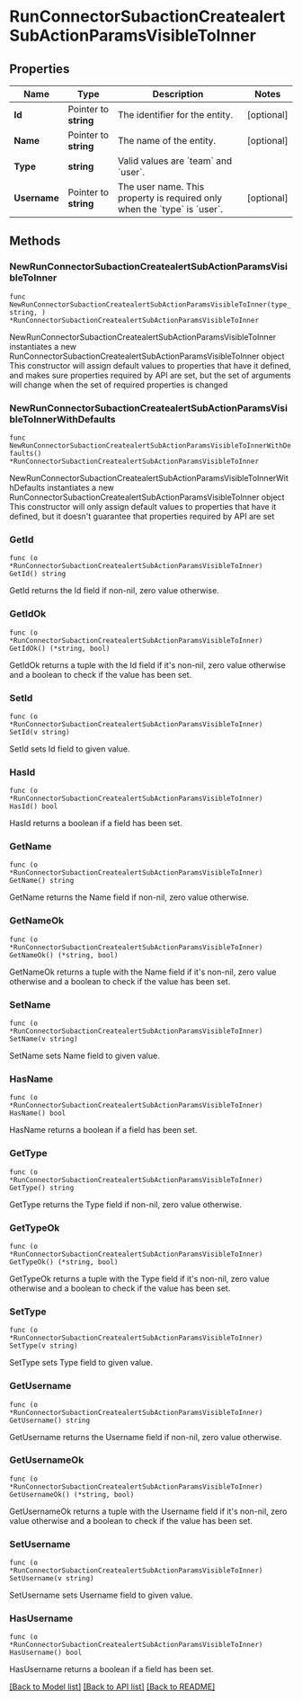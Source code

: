 # RunConnectorSubactionCreatealertSubActionParamsVisibleToInner

## Properties

Name | Type | Description | Notes
------------ | ------------- | ------------- | -------------
**Id** | Pointer to **string** | The identifier for the entity. | [optional] 
**Name** | Pointer to **string** | The name of the entity. | [optional] 
**Type** | **string** | Valid values are &#x60;team&#x60; and &#x60;user&#x60;. | 
**Username** | Pointer to **string** | The user name. This property is required only when the &#x60;type&#x60; is &#x60;user&#x60;. | [optional] 

## Methods

### NewRunConnectorSubactionCreatealertSubActionParamsVisibleToInner

`func NewRunConnectorSubactionCreatealertSubActionParamsVisibleToInner(type_ string, ) *RunConnectorSubactionCreatealertSubActionParamsVisibleToInner`

NewRunConnectorSubactionCreatealertSubActionParamsVisibleToInner instantiates a new RunConnectorSubactionCreatealertSubActionParamsVisibleToInner object
This constructor will assign default values to properties that have it defined,
and makes sure properties required by API are set, but the set of arguments
will change when the set of required properties is changed

### NewRunConnectorSubactionCreatealertSubActionParamsVisibleToInnerWithDefaults

`func NewRunConnectorSubactionCreatealertSubActionParamsVisibleToInnerWithDefaults() *RunConnectorSubactionCreatealertSubActionParamsVisibleToInner`

NewRunConnectorSubactionCreatealertSubActionParamsVisibleToInnerWithDefaults instantiates a new RunConnectorSubactionCreatealertSubActionParamsVisibleToInner object
This constructor will only assign default values to properties that have it defined,
but it doesn't guarantee that properties required by API are set

### GetId

`func (o *RunConnectorSubactionCreatealertSubActionParamsVisibleToInner) GetId() string`

GetId returns the Id field if non-nil, zero value otherwise.

### GetIdOk

`func (o *RunConnectorSubactionCreatealertSubActionParamsVisibleToInner) GetIdOk() (*string, bool)`

GetIdOk returns a tuple with the Id field if it's non-nil, zero value otherwise
and a boolean to check if the value has been set.

### SetId

`func (o *RunConnectorSubactionCreatealertSubActionParamsVisibleToInner) SetId(v string)`

SetId sets Id field to given value.

### HasId

`func (o *RunConnectorSubactionCreatealertSubActionParamsVisibleToInner) HasId() bool`

HasId returns a boolean if a field has been set.

### GetName

`func (o *RunConnectorSubactionCreatealertSubActionParamsVisibleToInner) GetName() string`

GetName returns the Name field if non-nil, zero value otherwise.

### GetNameOk

`func (o *RunConnectorSubactionCreatealertSubActionParamsVisibleToInner) GetNameOk() (*string, bool)`

GetNameOk returns a tuple with the Name field if it's non-nil, zero value otherwise
and a boolean to check if the value has been set.

### SetName

`func (o *RunConnectorSubactionCreatealertSubActionParamsVisibleToInner) SetName(v string)`

SetName sets Name field to given value.

### HasName

`func (o *RunConnectorSubactionCreatealertSubActionParamsVisibleToInner) HasName() bool`

HasName returns a boolean if a field has been set.

### GetType

`func (o *RunConnectorSubactionCreatealertSubActionParamsVisibleToInner) GetType() string`

GetType returns the Type field if non-nil, zero value otherwise.

### GetTypeOk

`func (o *RunConnectorSubactionCreatealertSubActionParamsVisibleToInner) GetTypeOk() (*string, bool)`

GetTypeOk returns a tuple with the Type field if it's non-nil, zero value otherwise
and a boolean to check if the value has been set.

### SetType

`func (o *RunConnectorSubactionCreatealertSubActionParamsVisibleToInner) SetType(v string)`

SetType sets Type field to given value.


### GetUsername

`func (o *RunConnectorSubactionCreatealertSubActionParamsVisibleToInner) GetUsername() string`

GetUsername returns the Username field if non-nil, zero value otherwise.

### GetUsernameOk

`func (o *RunConnectorSubactionCreatealertSubActionParamsVisibleToInner) GetUsernameOk() (*string, bool)`

GetUsernameOk returns a tuple with the Username field if it's non-nil, zero value otherwise
and a boolean to check if the value has been set.

### SetUsername

`func (o *RunConnectorSubactionCreatealertSubActionParamsVisibleToInner) SetUsername(v string)`

SetUsername sets Username field to given value.

### HasUsername

`func (o *RunConnectorSubactionCreatealertSubActionParamsVisibleToInner) HasUsername() bool`

HasUsername returns a boolean if a field has been set.


[[Back to Model list]](../README.md#documentation-for-models) [[Back to API list]](../README.md#documentation-for-api-endpoints) [[Back to README]](../README.md)


